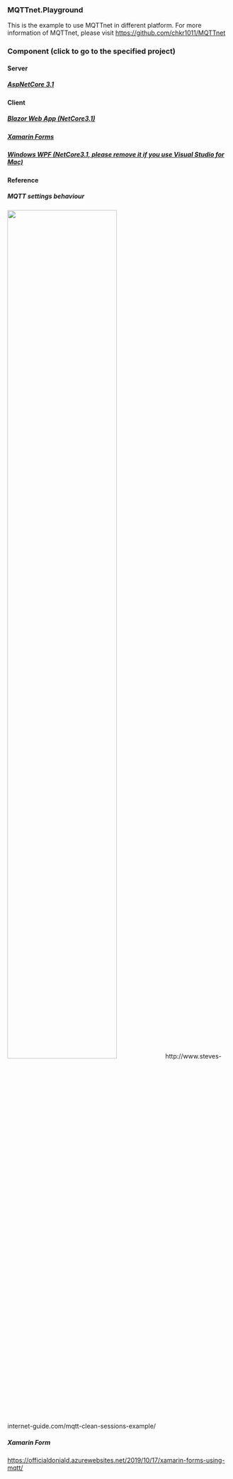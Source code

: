 ### MQTTnet.Playground

This is the example to use MQTTnet in different platform. For more information of MQTTnet, please visit https://github.com/chkr1011/MQTTnet

### Component (click to go to the specified project)
#### Server
##### [AspNetCore 3.1](https://github.com/JimmyPun610/MQTTnet.Playground/tree/master/MQTTnet.NetCore.Server)

#### Client
##### [Blazor Web App (NetCore3.1)](https://github.com/JimmyPun610/MQTTnet.Playground/tree/master/MQTTnet.NetCore.Client.BlazorWebApp)
##### [Xamarin Forms](https://github.com/JimmyPun610/MQTTnet.Playground/tree/master/MQTTnet.XamarinForms.Client.MobileApp)
##### [Windows WPF (NetCore3.1, please remove it if you use Visual Studio for Mac)](https://github.com/JimmyPun610/MQTTnet.Playground/tree/master/MQTTnet.NetCore.Client.Wpf)

#### Reference
##### MQTT settings behaviour
<img src="https://github.com/JimmyPun610/XF.Mqtt/blob/master/MQTT-qos-retain-clean-session-table.jpg?raw=true" width="70%"/>
http://www.steves-internet-guide.com/mqtt-clean-sessions-example/

##### Xamarin Form 
https://officialdoniald.azurewebsites.net/2019/10/17/xamarin-forms-using-mqtt/


